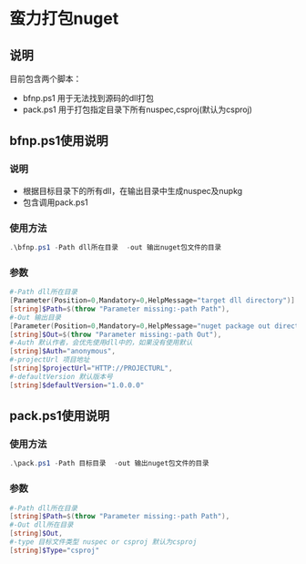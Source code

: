 # 蛮力打包nuget

## 说明

目前包含两个脚本：
* bfnp.ps1 用于无法找到源码的dll打包
* pack.ps1 用于打包指定目录下所有nuspec,csproj(默认为csproj)

## bfnp.ps1使用说明

### 说明

* 根据目标目录下的所有dll，在输出目录中生成nuspec及nupkg
* 包含调用pack.ps1

### 使用方法

	
```PowerShell
.\bfnp.ps1 -Path dll所在目录  -out 输出nuget包文件的目录
```

### 参数

    
```PowerShell
#-Path dll所在目录
[Parameter(Position=0,Mandatory=0,HelpMessage="target dll directory")]
[string]$Path=$(throw "Parameter missing:-path Path"),
#-Out 输出目录
[Parameter(Position=0,Mandatory=0,HelpMessage="nuget package out directory")]
[string]$Out=$(throw "Parameter missing:-path Out"),
#-Auth 默认作者，会优先使用dll中的，如果没有使用默认
[string]$Auth="anonymous",
#-projectUrl 项目地址
[string]$projectUrl="HTTP://PROJECTURL",
#-defaultVersion 默认版本号
[string]$defaultVersion="1.0.0.0"
```
	
## pack.ps1使用说明

### 使用方法


```PowerShell
.\pack.ps1 -Path 目标目录  -out 输出nuget包文件的目录
```

### 参数

```PowerShell
#-Path dll所在目录
[string]$Path=$(throw "Parameter missing:-path Path"),
#-Out dll所在目录
[string]$Out,
#-type 目标文件类型 nuspec or csproj 默认为csproj
[string]$Type="csproj"
```
